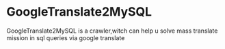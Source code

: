 # GoogleTranslate2MySQL
GoogleTranslate2MySQL is a crawler,witch can help u solve mass translate mission in sql queries via google translate  
